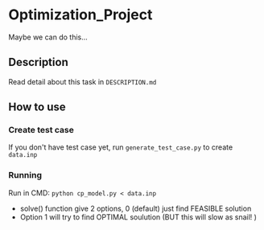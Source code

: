 # Optimization_Project

Maybe we can do this...

## Description  
Read detail about this task in `DESCRIPTION.md`

## How to use
### Create test case
If you don't have test case yet, run `generate_test_case.py` to create `data.inp`

### Running
Run in CMD: `python cp_model.py < data.inp` 
+ solve() function give 2 options, 0 (default) just find FEASIBLE solution
+ Option 1 will try to find OPTIMAL soulution (BUT this will slow as snail! )
